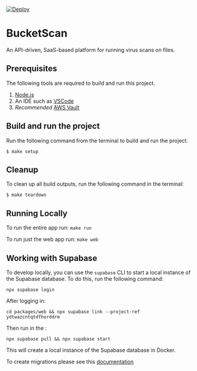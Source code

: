 [![Deploy](https://github.com/bucketscan/bucketscan/actions/workflows/deploy.yml/badge.svg?branch=main)](https://github.com/bucketscan/bucketscan/actions/workflows/deploy.yml)

# BucketScan

An API-driven, SaaS-based platform for running virus scans on files.

## Prerequisites

The following tools are required to build and run this project.

1. [Node.js](https://nodejs.org/en/download)
1. An IDE such as [VSCode](https://code.visualstudio.com/download)
1. _Recommended_ [AWS Vault](https://github.com/99designs/aws-vault?tab=readme-ov-file#installing)

## Build and run the project

Run the following command from the terminal to build and run the project.

```shell
$ make setup
```

## Cleanup

To clean up all build outputs, run the following command in the terminal:

```shell
$ make teardown
```

## Running Locally
To run the entire app run:
`make run`

To run just the web app run:
`make web`

## Working with Supabase
To develop locally, you can use the `supabase` CLI to start a local instance of the Supabase database. To do this, run the following command:

```shell
npx supabase login
```

After logging in:
```
cd packages/web && npx supabase link --project-ref ydtwazcntqtdfhorddrm
```

Then run in the :
```
npx supabase pull && npx supabase start
```

This will create a local instance of the Supabase database in Docker.

To create migrations please see this [documentation](https://supabase.com/docs/guides/cli/local-development#database-migrations)
